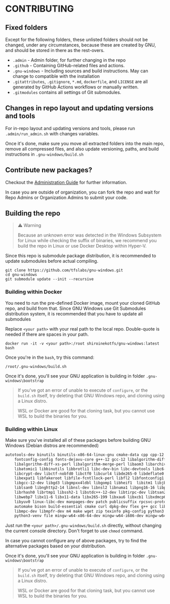 # CONTRIBUTING

## Fixed folders

Except for the following folders, these unlisted folders should not be changed, under any circumstances, because these are created by GNU, and should be stored in there as the rest-overs.

* `.admin` - Admin folder, for further changing in the repo
* `.github` - Containing  GitHub-related files and actions.
* `.gnu-windows` - Including sources and build instructions. May can change to compatible with the installation
* `.gitattributes`, `.gitignore`, `*.md`, `dockerfile`, and `LICENSE` are all generated by GitHub Actions workflows or manually written.
* `.gitmodules` contains all settings of Git submodules.

## Changes in repo layout and updating versions and tools

For in-repo layout and updating versions and tools, please run `.admin/run_admin.sh` with changes variables.

Once it's done, make sure you move all extracted folders into the main repo, remove all compressed files, and also update versioning, paths, and build instructions in `.gnu-windows/build.sh`

## Contribute new packages?

Checkout the [Administration Guide](./.admin/Administration%20Guide.md) for further information.

In case you are outside of organization, you can fork the repo and wait for Repo Admins or Organization Admins to submit your code.

## Building the repo

> :warning: Warning
>
> Because an unknown error was detected in the Windows Subsystem for Linux while checking the suffix of binaries, we recommend you build the repo in Linux or use Docker Desktop within Hyper-V.

Since this repo is submodule package distribution, it is recommended to update submodules before actual compiling.

```shell
git clone https://github.com/tfslabs/gnu-windows.git
cd gnu-windows
git submodule update --init --recursive
```

### Building within Docker

You need to run the pre-defined Docker image, mount your cloned GitHub repo, and build from that. Since GNU Windows use Git Submodules distribution system, it is recommended that you have to update all submodules

Replace `<your path>` with your real path to the local repo. Double-quote is needed if there are spaces in your path.

```shell
docker run -it -v <your path>:/root shiroinekotfs/gnu-windows:latest bash
```

Once you're in the `bash`, try this command:

```shell
/root/.gnu-windows/build.sh
```

Once it's done, you'll see your GNU application is building in folder `.gnu-windows\bootstrap`

> If you've got an error of unable to execute of `configure`, or the `build.sh` itself, try deleting that GNU Windows repo, and cloning using a Linux distro. 
>
> WSL or Docker are good for that cloning task, but you cannot use WSL to build the binaries for you.

### Building within Linux

Make sure you've installed all of these packages before building GNU Windows (Debian distros are recommended)

```bash
autotools-dev binutils binutils-x86-64-linux-gnu cmake-data cpp cpp-12 fakeroot \
    fontconfig-config fonts-dejavu-core g++-12 gcc-12 libalgorithm-diff-perl \
    libalgorithm-diff-xs-perl libalgorithm-merge-perl libaom3 libarchive13 libasan8 \
    libatomic1 libbinutils libbrotli1 libc-dev-bin libc-devtools libc6-dev libcc1-0 \
    libcrypt-dev libctf-nobfd0 libctf0 libcurl4 libde265-0 libdeflate0 libdpkg-perl \
    libexpat1 libfakeroot libfile-fcntllock-perl libfl2 libfontconfig1 libfreetype6 \
    libgcc-12-dev libgd3 libgmpxx4ldbl libgomp1 libheif1  libitm1 libjbig0  libjsoncpp25 \
    liblsan0 libnghttp2-14 libnsl-dev libnsl2 libnuma1 libpng16-16 libpsl5 libquadmath0 \
    librhash0 librtmp1 libssh2-1 libstdc++-12-dev libtirpc-dev libtsan2 libubsan1 libuv1 \
    libwebp7 libx11-6 libx11-data libx265-199 libxau6 libxcb1 libxdmcp6 libxml2 libxpm4 \
    libyuv0 linux-libc-dev manpages-dev patch publicsuffix rpcsvc-proto unzip autoconf \
    automake bison build-essential cmake curl dpkg-dev flex g++ gcc libfl-dev libgmp-dev \
    libmpc-dev libmpfr-dev m4 make wget zip texinfo pkg-config python3 python3-pip \
    python3-venv file mingw-w64-x86-64-dev mingw-w64-i686-dev mingw-w64-tools
```

Just run the `<your path>/.gnu-windows/build.sh` directly, without changing the current console directory. Don't forget to use `chmod` command.

In case you cannot configure any of above packages, try to find the alternative packages based on your distribution.

Once it's done, you'll see your GNU application is building in folder `.gnu-windows\bootstrap`

> If you've got an error of unable to execute of `configure`, or the `build.sh` itself, try deleting that GNU Windows repo, and cloning using a Linux distro. 
>
> WSL or Docker are good for that cloning task, but you cannot use WSL to build the binaries for you.
